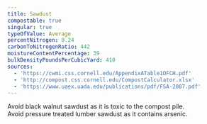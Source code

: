 ```yaml
---
title: Sawdust
compostable: true
singular: true
typeOfValue: Average
percentNitrogen: 0.24
carbonToNitrogenRatio: 442
moistureContentPercentage: 39
bulkDensityPoundsPerCubicYard: 410
sources:
  - 'https://cwmi.css.cornell.edu/AppendixATable1OFCH.pdf'
  - 'http://compost.css.cornell.edu/CompostCalculator.xlsx'
  - 'https://www.uaex.uada.edu/publications/pdf/FSA-2087.pdf'
---
```


Avoid black walnut sawdust as it is toxic to the compost pile. \
Avoid pressure treated lumber sawdust as it contains arsenic.
